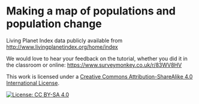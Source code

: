 # Making a map of populations and population change

Living Planet Index data publicly available from http://www.livingplanetindex.org/home/index

We would love to hear your feedback on the tutorial, whether you did it in the classroom or online: 
https://www.surveymonkey.co.uk/r/83WV8HV

This work is licensed under a [Creative Commons Attribution-ShareAlike 4.0 International License](https://creativecommons.org/licenses/by-sa/4.0/).

[![License: CC BY-SA 4.0](https://licensebuttons.net/l/by-sa/4.0/80x15.png)](https://creativecommons.org/licenses/by-sa/4.0/)
